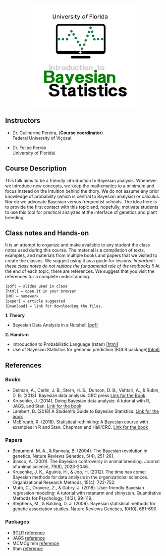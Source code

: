 <p align="center">
  <img src="./path2447.png" />
</p>

## Instructors

- Dr. Guilherme Pereira, (**Course coordinator**)\
Federal University of Viçosa\

- Dr. Felipe Ferrão\
University of Florida\

## Course Description

This talk aims to be a friendly introduction to Bayesian analysis. Whenever we introduce new concepts, we keep the mathematics to a minimum and focus instead on the intuition behind the thory. 
We do not assume any prior knowledge of probability (which is central to Bayesian analysis) or calculus. Nor do we advocate Bayesian versus frequentist schools. The idea here is to provide the first contact with this topic and, hopefully, 
motivate students to use this tool for practical analyzes at the interface of genetics and plant breeding.

## Class notes and Hands-on

It is an attempt to organize and make available to any student the class notes used during this course. The material is a compilation of texts, examples, and materials from multiple books and papers that we visited to create the classes. We suggest using it as a guide for lessons. *Important: these class notes do not replace the fundamental role of the textbooks !!* At the end of each topic, there are references. We suggest that you visit the references for a complete understanding.

```
[pdf] = slides used in class
[html] = open it in your browser
[HW] = homework
[paper] = article suggested
[Download] = link for downloading the files. 
```

**1. Theory**

- Bayesian Data Analysis in a Nutshell [[pdf]](https://htmlpreview.github.io/?https://github.com/lfelipe-ferrao/lfelipe-ferrao.github.io/blob/master/class/quantGenetic/week1.html)

**2. Hands-n**

- Introduction to Probabilistic Language (rstan) [[html]](https://htmlpreview.github.io/?https://github.com/lfelipe-ferrao/lfelipe-ferrao.github.io/blob/master/class/quantGenetic/week1.html)
- Use of Bayesian Statistics for genomic prediction (BGLR package)[[html]](https://htmlpreview.github.io/?https://github.com/lfelipe-ferrao/lfelipe-ferrao.github.io/blob/master/class/quantGenetic/week1.html)


## References

### Books 
- Gelman, A., Carlin, J. B., Stern, H. S., Dunson, D. B., Vehtari, A., & Rubin, D. B. (2013). Bayesian data analysis. CRC press.[Link for the Book](http://www.stat.columbia.edu/~gelman/book/)
- Kruschke, J. (2014). Doing Bayesian data analysis: A tutorial with R, JAGS, and Stan. [Link for the book](https://jkkweb.sitehost.iu.edu/index.html)
- Lambert, B. (2018) A Student's Guide to Bayesian Statistics. [Link for the book](https://ben-lambert.com/about/)
- McElreath, R. (2018). Statistical rethinking: A Bayesian course with examples in R and Stan. Chapman and Hall/CRC. [Link for the book](https://acsess.onlinelibrary.wiley.com/doi/full/10.1002/nse2.20026)

### Papers
- Beaumont, M. A., & Rannala, B. (2004). The Bayesian revolution in genetics. Nature Reviews Genetics, 5(4), 251-261.
- Blasco, A. (2001). The Bayesian controversy in animal breeding. Journal of animal science, 79(8), 2023-2046.
- Kruschke, J. K., Aguinis, H., & Joo, H. (2012). The time has come: Bayesian methods for data analysis in the organizational sciences. Organizational Research Methods, 15(4), 722-752.
- Muth, C., Oravecz, Z., & Gabry, J. (2018). User-friendly Bayesian regression modeling: A tutorial with rstanarm and shinystan. Quantitative Methods for Psychology, 14(2), 99-119.
- Stephens, M., & Balding, D. J. (2009). Bayesian statistical methods for genetic association studies. Nature Reviews Genetics, 10(10), 681-690.

### Packages
- BGLR [reference](https://github.com/gdlc/BGLR-R)
- JAGS [reference](https://mcmc-jags.sourceforge.io/)
- MCMCglmm [reference](https://cran.r-project.org/web/packages/MCMCglmm/index.html)
- Stan [reference](https://mc-stan.org/users/documentation/)

